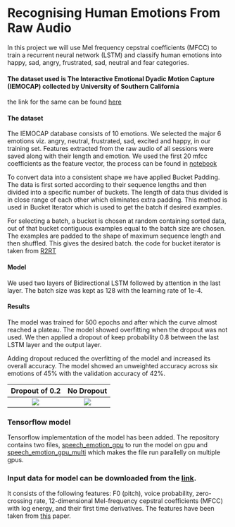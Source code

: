 # Recognising Human Emotions From Raw Audio

In this project we will use Mel frequency cepstral coefficients (MFCC) to train a recurrent neural network (LSTM) and classify human emotions into happy, sad, angry, frustrated, sad, neutral and fear categories.

#### The dataset used is The Interactive Emotional Dyadic Motion Capture (IEMOCAP) collected by University of Southern California
the link for the same can be found [here](http://sail.usc.edu/iemocap/)

#### The dataset
The IEMOCAP database consists of 10 emotions. We selected the major 6 emotions viz. angry, neutral, frustrated, sad, excited and happy, in our training set. Features extracted from the raw audio of all sessions were saved along with their length and emotion. We used the first 20 mfcc coefficients as the feature vector, the process can be found in [notebook](https://github.com/amanbasu/speech-emotion-recognition/blob/master/create_mfcc.ipynb)

To convert data into a consistent shape we have applied Bucket Padding. The data is first sorted according to their sequence lengths and then divided into a specific number of buckets. The length of data thus divided is in close range of each other which eliminates extra padding. This method is used in Bucket Iterator which is used to get the batch if desired examples.

For selecting a batch, a bucket is chosen at random containing sorted data, out of that bucket contiguous examples equal to the batch size are chosen. The examples are padded to the shape of maximum sequence length and then shuffled. This gives the desired batch.
the code for bucket iterator is taken from [R2RT](https://r2rt.com/recurrent-neural-networks-in-tensorflow-iii-variable-length-sequences.html)

#### Model
We used two layers of Bidirectional LSTM followed by attention in the last layer. The batch size was kept as 128 with the learning rate of 1e-4.

#### Results
The model was trained for 500 epochs and after which the curve almost reached a plateau. The model showed overfitting when the dropout was not used. We then applied a dropout of keep probability 0.8 between the last LSTM layer and the output layer.

Adding dropout reduced the overfitting of the model and increased its overall accuracy. The model showed an unweighted accuracy across six emotions of 45% with the validation accuracy of 42%.

Dropout of 0.2             |  No Dropout
:-------------------------:|:-------------------------:
![](https://github.com/amanbasu/speech-emotion-recognition/blob/master/plot_dropout.png)  |  ![](https://github.com/amanbasu/speech-emotion-recognition/blob/master/plot_no_dropout.png)

### Tensorflow model
Tensorflow implementation of the model has been added. The repository contains two files, [speech_emotion_gpu](https://github.com/amanbasu/speech-emotion-recognition/blob/master/speech_emotion_gpu.py) to run the model on gpu and [speech_emotion_gpu_multi](https://github.com/amanbasu/speech-emotion-recognition/blob/master/speech_emotion_gpu_multi.py) which makes the file run parallelly on multiple gpus.

### Input data for model can be downloaded from the [link](https://drive.google.com/file/d/1QidPJVsdUnYXj0VAGIrffmDl3pjA6RLl/view?usp=sharing).
It consists of the following features: F0 (pitch), voice probability, zero-crossing rate, 12-dimensional Mel-frequency cepstral coefficients (MFCC) with log energy, and their first time derivatives. The features have been taken from [this](https://www.microsoft.com/en-us/research/publication/high-level-feature-representation-using-recurrent-neural-network-for-speech-emotion-recognition/) paper.

